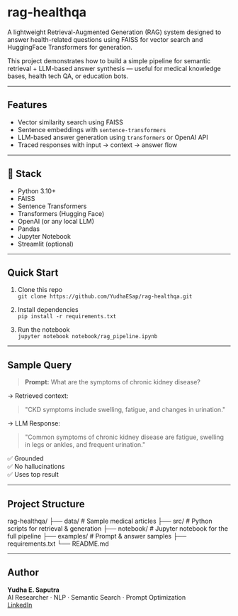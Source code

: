 # rag-healthqa

A lightweight Retrieval-Augmented Generation (RAG) system designed to answer health-related questions using FAISS for vector search and HuggingFace Transformers for generation.

This project demonstrates how to build a simple pipeline for semantic retrieval + LLM-based answer synthesis — useful for medical knowledge bases, health tech QA, or education bots.

---

## Features

- Vector similarity search using FAISS
- Sentence embeddings with `sentence-transformers`
- LLM-based answer generation using `transformers` or OpenAI API
- Traced responses with input → context → answer flow

---

## 🧠 Stack

- Python 3.10+
- FAISS
- Sentence Transformers
- Transformers (Hugging Face)
- OpenAI (or any local LLM)
- Pandas
- Jupyter Notebook
- Streamlit (optional)

---

## Quick Start

1. Clone this repo  
   `git clone https://github.com/YudhaESap/rag-healthqa.git`

2. Install dependencies  
   `pip install -r requirements.txt`

3. Run the notebook  
   `jupyter notebook notebook/rag_pipeline.ipynb`

---

## Sample Query

> **Prompt:** What are the symptoms of chronic kidney disease?

→ Retrieved context:
> "CKD symptoms include swelling, fatigue, and changes in urination."

→ LLM Response:
> "Common symptoms of chronic kidney disease are fatigue, swelling in legs or ankles, and frequent urination."

✅ Grounded  
✅ No hallucinations  
✅ Uses top result

---

## Project Structure

rag-healthqa/
├── data/ # Sample medical articles
├── src/ # Python scripts for retrieval & generation
├── notebook/ # Jupyter notebook for the full pipeline
├── examples/ # Prompt & answer samples
├── requirements.txt
└── README.md


---

##  Author

**Yudha E. Saputra**  
AI Researcher · NLP · Semantic Search · Prompt Optimization  
[LinkedIn](https://linkedin.com/in/yudhaesaputra)
